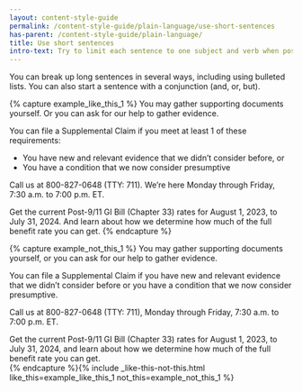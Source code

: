 ```yaml
---
layout: content-style-guide
permalink: /content-style-guide/plain-language/use-short-sentences
has-parent: /content-style-guide/plain-language/
title: Use short sentences
intro-text: Try to limit each sentence to one subject and verb when possible. 
---
```


You can break up long sentences in several ways, including using bulleted lists. You can also start a sentence with a conjunction (and, or, but).  

{% capture example_like_this_1 %}
You may gather supporting documents yourself. Or you can ask for our help to gather evidence.  

You can file a Supplemental Claim if you meet at least 1 of these requirements:
<ul>
  <li>You have new and relevant evidence that we didn’t consider before, or</li>
  <li>You have a condition that we now consider presumptive</li>
</ul>  

Call us at 800-827-0648 (TTY: 711). We’re here Monday through Friday, 7:30 a.m. to 7:00 p.m. ET.  

Get the current Post-9/11 GI Bill (Chapter 33) rates for August 1, 2023, to July 31, 2024. And learn about how we determine how much of the full benefit rate you can get.
{% endcapture %}

{% capture example_not_this_1 %}
You may gather supporting documents yourself, or you can ask for our help to gather evidence.  

You can file a Supplemental Claim if you have new and relevant evidence that we didn’t consider before or you have a condition that we now consider presumptive.  

Call us at 800-827-0648 (TTY: 711), Monday through Friday, 7:30 a.m. to 7:00 p.m. ET.  

Get the current Post-9/11 GI Bill (Chapter 33) rates for August 1, 2023, to July 31, 2024, and learn about how we determine how much of the full benefit rate you can get.  
{% endcapture %}{% include _like-this-not-this.html like_this=example_like_this_1 not_this=example_not_this_1 %}

